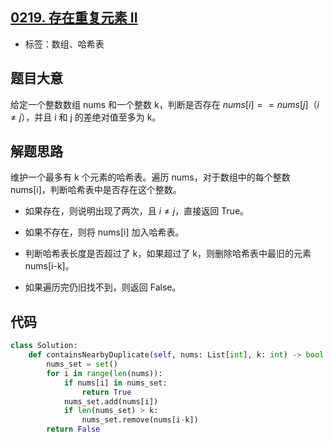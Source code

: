 ## [0219. 存在重复元素 II](https://leetcode-cn.com/problems/contains-duplicate-ii/)

- 标签：数组、哈希表

## 题目大意

给定一个整数数组 nums 和一个整数 k，判断是否存在 $nums[i] == nums[j]（i \ne j）$，并且 i 和 j 的差绝对值至多为 k。

## 解题思路

维护一个最多有 k 个元素的哈希表。遍历 nums，对于数组中的每个整数 nums[i]，判断哈希表中是否存在这个整数。

- 如果存在，则说明出现了两次，且 $i \ne j$，直接返回 True。

- 如果不存在，则将 nums[i] 加入哈希表。
- 判断哈希表长度是否超过了 k，如果超过了 k，则删除哈希表中最旧的元素 nums[i-k]。
- 如果遍历完仍旧找不到，则返回 False。

## 代码

```Python
class Solution:
    def containsNearbyDuplicate(self, nums: List[int], k: int) -> bool:
        nums_set = set()
        for i in range(len(nums)):
            if nums[i] in nums_set:
                return True
            nums_set.add(nums[i])
            if len(nums_set) > k:
                nums_set.remove(nums[i-k])
        return False
```


